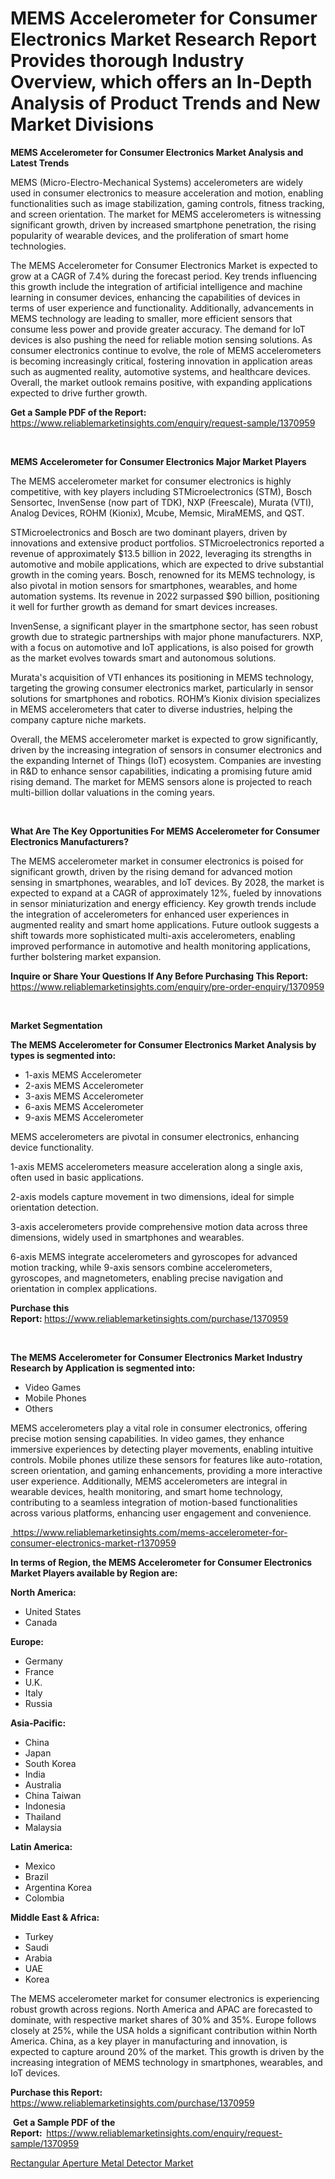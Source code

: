 <p><h1>MEMS Accelerometer for Consumer Electronics Market Research Report Provides thorough Industry Overview, which offers an In-Depth Analysis of Product Trends and New Market Divisions</h1></p><p><strong>MEMS Accelerometer for Consumer Electronics Market Analysis and Latest Trends</strong></p>
<p><p>MEMS (Micro-Electro-Mechanical Systems) accelerometers are widely used in consumer electronics to measure acceleration and motion, enabling functionalities such as image stabilization, gaming controls, fitness tracking, and screen orientation. The market for MEMS accelerometers is witnessing significant growth, driven by increased smartphone penetration, the rising popularity of wearable devices, and the proliferation of smart home technologies. </p><p>The MEMS Accelerometer for Consumer Electronics Market is expected to grow at a CAGR of 7.4% during the forecast period. Key trends influencing this growth include the integration of artificial intelligence and machine learning in consumer devices, enhancing the capabilities of devices in terms of user experience and functionality. Additionally, advancements in MEMS technology are leading to smaller, more efficient sensors that consume less power and provide greater accuracy. The demand for IoT devices is also pushing the need for reliable motion sensing solutions. As consumer electronics continue to evolve, the role of MEMS accelerometers is becoming increasingly critical, fostering innovation in application areas such as augmented reality, automotive systems, and healthcare devices. Overall, the market outlook remains positive, with expanding applications expected to drive further growth.</p></p>
<p><strong>Get a Sample PDF of the Report:&nbsp;</strong> <a href="https://www.reliablemarketinsights.com/enquiry/request-sample/1370959?utm_campaign=2669&utm_medium=2&utm_source=Github&utm_content=ia&utm_term=22032025&utm_id=mems-accelerometer-for-consumer-electronics">https://www.reliablemarketinsights.com/enquiry/request-sample/1370959</a></p>
<p>&nbsp;</p>
<p><strong>MEMS Accelerometer for Consumer Electronics Major Market Players</strong></p>
<p><p>The MEMS accelerometer market for consumer electronics is highly competitive, with key players including STMicroelectronics (STM), Bosch Sensortec, InvenSense (now part of TDK), NXP (Freescale), Murata (VTI), Analog Devices, ROHM (Kionix), Mcube, Memsic, MiraMEMS, and QST. </p><p>STMicroelectronics and Bosch are two dominant players, driven by innovations and extensive product portfolios. STMicroelectronics reported a revenue of approximately $13.5 billion in 2022, leveraging its strengths in automotive and mobile applications, which are expected to drive substantial growth in the coming years. Bosch, renowned for its MEMS technology, is also pivotal in motion sensors for smartphones, wearables, and home automation systems. Its revenue in 2022 surpassed $90 billion, positioning it well for further growth as demand for smart devices increases.</p><p>InvenSense, a significant player in the smartphone sector, has seen robust growth due to strategic partnerships with major phone manufacturers. NXP, with a focus on automotive and IoT applications, is also poised for growth as the market evolves towards smart and autonomous solutions.</p><p>Murata's acquisition of VTI enhances its positioning in MEMS technology, targeting the growing consumer electronics market, particularly in sensor solutions for smartphones and robotics. ROHM’s Kionix division specializes in MEMS accelerometers that cater to diverse industries, helping the company capture niche markets.</p><p>Overall, the MEMS accelerometer market is expected to grow significantly, driven by the increasing integration of sensors in consumer electronics and the expanding Internet of Things (IoT) ecosystem. Companies are investing in R&D to enhance sensor capabilities, indicating a promising future amid rising demand. The market for MEMS sensors alone is projected to reach multi-billion dollar valuations in the coming years.</p></p>
<p>&nbsp;</p>
<p><strong>What Are The Key Opportunities For MEMS Accelerometer for Consumer Electronics Manufacturers?</strong></p>
<p><p>The MEMS accelerometer market in consumer electronics is poised for significant growth, driven by the rising demand for advanced motion sensing in smartphones, wearables, and IoT devices. By 2028, the market is expected to expand at a CAGR of approximately 12%, fueled by innovations in sensor miniaturization and energy efficiency. Key growth trends include the integration of accelerometers for enhanced user experiences in augmented reality and smart home applications. Future outlook suggests a shift towards more sophisticated multi-axis accelerometers, enabling improved performance in automotive and health monitoring applications, further bolstering market expansion.</p></p>
<p><strong>Inquire or Share Your Questions If Any Before Purchasing This Report:</strong> <a href="https://www.reliablemarketinsights.com/enquiry/pre-order-enquiry/1370959?utm_campaign=2669&utm_medium=2&utm_source=Github&utm_content=ia&utm_term=22032025&utm_id=mems-accelerometer-for-consumer-electronics">https://www.reliablemarketinsights.com/enquiry/pre-order-enquiry/1370959</a></p>
<p>&nbsp;</p>
<p><strong>Market Segmentation</strong></p>
<p><strong>The MEMS Accelerometer for Consumer Electronics Market Analysis by types is segmented into:</strong></p>
<p><ul><li>1-axis MEMS Accelerometer</li><li>2-axis MEMS Accelerometer</li><li>3-axis MEMS Accelerometer</li><li>6-axis MEMS Accelerometer</li><li>9-axis MEMS Accelerometer</li></ul></p>
<p><p>MEMS accelerometers are pivotal in consumer electronics, enhancing device functionality. </p><p>1-axis MEMS accelerometers measure acceleration along a single axis, often used in basic applications. </p><p>2-axis models capture movement in two dimensions, ideal for simple orientation detection. </p><p>3-axis accelerometers provide comprehensive motion data across three dimensions, widely used in smartphones and wearables. </p><p>6-axis MEMS integrate accelerometers and gyroscopes for advanced motion tracking, while 9-axis sensors combine accelerometers, gyroscopes, and magnetometers, enabling precise navigation and orientation in complex applications.</p></p>
<p><strong>Purchase this Report:&nbsp;</strong><a href="https://www.reliablemarketinsights.com/purchase/1370959?utm_campaign=2669&utm_medium=2&utm_source=Github&utm_content=ia&utm_term=22032025&utm_id=mems-accelerometer-for-consumer-electronics">https://www.reliablemarketinsights.com/purchase/1370959</a></p>
<p>&nbsp;</p>
<p><strong>The MEMS Accelerometer for Consumer Electronics Market Industry Research by Application is segmented into:</strong></p>
<p><ul><li>Video Games</li><li>Mobile Phones</li><li>Others</li></ul></p>
<p><p>MEMS accelerometers play a vital role in consumer electronics, offering precise motion sensing capabilities. In video games, they enhance immersive experiences by detecting player movements, enabling intuitive controls. Mobile phones utilize these sensors for features like auto-rotation, screen orientation, and gaming enhancements, providing a more interactive user experience. Additionally, MEMS accelerometers are integral in wearable devices, health monitoring, and smart home technology, contributing to a seamless integration of motion-based functionalities across various platforms, enhancing user engagement and convenience.</p></p>
<p><a href="https://www.reliablemarketinsights.com/mems-accelerometer-for-consumer-electronics-market-r1370959?utm_campaign=2669&utm_medium=2&utm_source=Github&utm_content=ia&utm_term=22032025&utm_id=mems-accelerometer-for-consumer-electronics">&nbsp;https://www.reliablemarketinsights.com/mems-accelerometer-for-consumer-electronics-market-r1370959</a></p>
<p><strong>In terms of Region, the MEMS Accelerometer for Consumer Electronics Market Players available by Region are:</strong></p>
<p>
    <p> <strong> North America: </strong>
        <ul>
            <li>United States</li>
            <li>Canada</li>
        </ul>
        </p> 
    <p> <strong> Europe: </strong>
        <ul>
            <li>Germany</li>
            <li>France</li>
            <li>U.K.</li>
            <li>Italy</li>
            <li>Russia</li>
        </ul>
        </p> 
    <p> <strong> Asia-Pacific: </strong>
        <ul>
            <li>China</li>
            <li>Japan</li>
            <li>South Korea</li>
            <li>India</li>
            <li>Australia</li>
            <li>China Taiwan</li>
            <li>Indonesia</li>
            <li>Thailand</li>
            <li>Malaysia</li>
        </ul>
        </p> 
    <p> <strong> Latin America: </strong>
        <ul>
            <li>Mexico</li>
            <li>Brazil</li>
            <li>Argentina Korea</li>
            <li>Colombia</li>
        </ul>
        </p> 
    <p> <strong> Middle East & Africa: </strong>
        <ul>
            <li>Turkey</li>
            <li>Saudi</li>
            <li>Arabia</li>
            <li>UAE</li>
            <li>Korea</li>
        </ul>
    </p>
    </p>
<p><p>The MEMS accelerometer market for consumer electronics is experiencing robust growth across regions. North America and APAC are forecasted to dominate, with respective market shares of 30% and 35%. Europe follows closely at 25%, while the USA holds a significant contribution within North America. China, as a key player in manufacturing and innovation, is expected to capture around 20% of the market. This growth is driven by the increasing integration of MEMS technology in smartphones, wearables, and IoT devices.</p></p>
<p><strong>Purchase this Report: </strong><a href="https://www.reliablemarketinsights.com/purchase/1370959?utm_campaign=2669&utm_medium=2&utm_source=Github&utm_content=ia&utm_term=22032025&utm_id=mems-accelerometer-for-consumer-electronics">https://www.reliablemarketinsights.com/purchase/1370959</a></p>
<p>&nbsp;<strong>Get a Sample PDF of the Report:&nbsp;&nbsp;</strong><a href="https://www.reliablemarketinsights.com/enquiry/request-sample/1370959?utm_campaign=2669&utm_medium=2&utm_source=Github&utm_content=ia&utm_term=22032025&utm_id=mems-accelerometer-for-consumer-electronics">https://www.reliablemarketinsights.com/enquiry/request-sample/1370959</a></p>
<p><strong></strong></p>
<p><p><a href="https://github.com/zanoligarav/Market-Research-Report-List-1/blob/main/rectangular-aperture-metal-detector-market.md?utm_campaign=2669&utm_medium=2&utm_source=Github&utm_content=ia&utm_term=22032025&utm_id=mems-accelerometer-for-consumer-electronics">Rectangular Aperture Metal Detector Market</a></p></p>